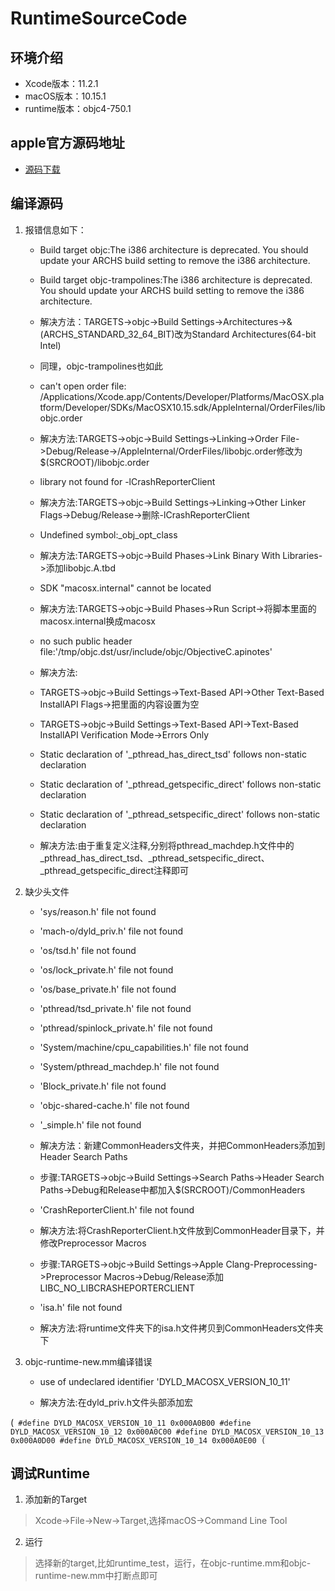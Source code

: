 # RuntimeSourceCode

## 环境介绍

* Xcode版本：11.2.1
* macOS版本：10.15.1
* runtime版本：objc4-750.1

## apple官方源码地址

* [源码下载](https://opensource.apple.com/release/macos-10141.html)

## 编译源码

1. 报错信息如下：

   * Build target objc:The i386 architecture is deprecated. You should update your ARCHS build setting to remove the i386 architecture.
   * Build target objc-trampolines:The i386 architecture is deprecated. You should update your ARCHS build setting to remove the i386 architecture.
    
   * 解决方法：TARGETS->objc->Build Settings->Architectures->&(ARCHS_STANDARD_32_64_BIT)改为Standard Architectures(64-bit Intel)
   * 同理，objc-trampolines也如此
        
   * can't open order file: /Applications/Xcode.app/Contents/Developer/Platforms/MacOSX.platform/Developer/SDKs/MacOSX10.15.sdk/AppleInternal/OrderFiles/libobjc.order
        
   * 解决方法:TARGETS->objc->Build Settings->Linking->Order File->Debug/Release->/AppleInternal/OrderFiles/libobjc.order修改为$(SRCROOT)/libobjc.order
        
   * library not found for -lCrashReporterClient

   * 解决方法:TARGETS->objc->Build Settings->Linking->Other Linker Flags->Debug/Release->删除-lCrashReporterClient
        
   * Undefined symbol:_obj_opt_class

   * 解决方法:TARGETS->objc->Build Phases->Link Binary With Libraries->添加libobjc.A.tbd

   * SDK "macosx.internal" cannot be located

   * 解决方法:TARGETS->objc->Build Phases->Run Script->将脚本里面的macosx.internal换成macosx

   * no such public header file:'/tmp/objc.dst/usr/include/objc/ObjectiveC.apinotes'
        
   * 解决方法:
   * TARGETS->objc->Build Settings->Text-Based API->Other Text-Based InstallAPI Flags->把里面的内容设置为空
   * TARGETS->objc->Build Settings->Text-Based API->Text-Based InstallAPI Verification Mode->Errors Only

   * Static declaration of '_pthread_has_direct_tsd' follows non-static declaration
   * Static declaration of '_pthread_getspecific_direct' follows non-static declaration
   * Static declaration of '_pthread_setspecific_direct' follows non-static declaration

   * 解决方法:由于重复定义注释,分别将pthread_machdep.h文件中的_pthread_has_direct_tsd、_pthread_setspecific_direct、_pthread_getspecific_direct注释即可

2. 缺少头文件

   * 'sys/reason.h' file not found
   * 'mach-o/dyld_priv.h' file not found
   * 'os/tsd.h' file not found
   * 'os/lock_private.h' file not found
   * 'os/base_private.h' file not found
   * 'pthread/tsd_private.h' file not found
   * 'pthread/spinlock_private.h' file not found
   * 'System/machine/cpu_capabilities.h' file not found
   * 'System/pthread_machdep.h' file not found
   * 'Block_private.h' file not found
   * 'objc-shared-cache.h' file not found
   * '_simple.h' file not found

   * 解决方法：新建CommonHeaders文件夹，并把CommonHeaders添加到Header Search Paths

   * 步骤:TARGETS->objc->Build Settings->Search Paths->Header Search Paths->Debug和Release中都加入$(SRCROOT)/CommonHeaders
        
   * 'CrashReporterClient.h' file not found

   * 解决方法:将CrashReporterClient.h文件放到CommonHeader目录下，并修改Preprocessor Macros

   * 步骤:TARGETS->objc->Build Settings->Apple Clang-Preprocessing->Preprocessor Macros->Debug/Release添加LIBC_NO_LIBCRASHEPORTERCLIENT
        
   * 'isa.h' file not found
        
   * 解决方法:将runtime文件夹下的isa.h文件拷贝到CommonHeaders文件夹下

3. objc-runtime-new.mm编译错误

   * use of undeclared identifier 'DYLD_MACOSX_VERSION_10_11'
        
   * 解决方法:在dyld_priv.h文件头部添加宏
    
(```
    #define DYLD_MACOSX_VERSION_10_11 0x000A0B00
    #define DYLD_MACOSX_VERSION_10_12 0x000A0C00
    #define DYLD_MACOSX_VERSION_10_13 0x000A0D00
    #define DYLD_MACOSX_VERSION_10_14 0x000A0E00
(```

## 调试Runtime

1. 添加新的Target

> Xcode->File->New->Target,选择macOS->Command Line Tool

2. 运行 

> 选择新的target,比如runtime_test，运行，在objc-runtime.mm和objc-runtime-new.mm中打断点即可


